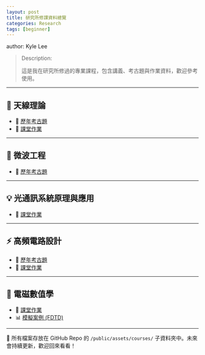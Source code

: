 ```yaml
---
layout: post
title: 研究所修課資料總覽
categories: Research 
tags: [beginner]
---
```


author: Kyle Lee

> Description:
>
>這是我在研究所修過的專業課程，包含講義、考古題與作業資料，歡迎參考使用。
>

<!-- more -->

---

## 📡 天線理論

- 📝 [歷年考古題](https://github.com/phasedarray917/phasedarray917.github.io/tree/11449b03a682ae8ea32a8db62acc7cf71b0f4b49/public/assets/courses/antenna/exams)
- 🧪 [課堂作業](https://github.com/phasedarray917/phasedarray917.github.io/tree/11449b03a682ae8ea32a8db62acc7cf71b0f4b49/public/assets/courses/antenna/assignments)

---

## 📶 微波工程

- 📝 [歷年考古題](https://github.com/phasedarray917/phasedarray917.github.io/tree/f62fed4dcd07872a6ba77b7d17a3264ca8d65d9b/public/assets/courses/microwave/exams)

---

## 💡 光通訊系統原理與應用

- 🧪 [課堂作業](https://github.com/phasedarray917/phasedarray917.github.io/tree/f62fed4dcd07872a6ba77b7d17a3264ca8d65d9b/public/assets/courses/optical/assignments)

---

## ⚡ 高頻電路設計

- 📝 [歷年考古題]([/public/assets/courses/rf-design/exams/](https://github.com/phasedarray917/phasedarray917.github.io/tree/f62fed4dcd07872a6ba77b7d17a3264ca8d65d9b/public/assets/courses/rf-design/exams))
- 🧪 [課堂作業](https://github.com/phasedarray917/phasedarray917.github.io/tree/f62fed4dcd07872a6ba77b7d17a3264ca8d65d9b/public/assets/courses/rf-design/assignments)

---

## 🧲 電磁數值學

- 🧪 [課堂作業](https://github.com/phasedarray917/phasedarray917.github.io/tree/f62fed4dcd07872a6ba77b7d17a3264ca8d65d9b/public/assets/courses/em-numerical/assignments)
- 📊 [模擬案例 (FDTD)](https://github.com/phasedarray917/phasedarray917.github.io/tree/f62fed4dcd07872a6ba77b7d17a3264ca8d65d9b/public/assets/courses/em-numerical/simulations)

---

📁 所有檔案存放在 GitHub Repo 的 `/public/assets/courses/` 子資料夾中。未來會持續更新，歡迎回來看看！
